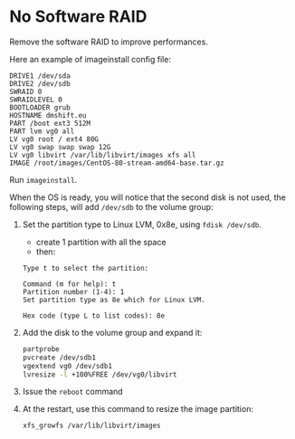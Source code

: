 # No Software RAID

Remove the software RAID to improve performances.

Here an example of imageinstall config file:

```
DRIVE1 /dev/sda
DRIVE2 /dev/sdb
SWRAID 0
SWRAIDLEVEL 0
BOOTLOADER grub
HOSTNAME dmshift.eu
PART /boot ext3 512M
PART lvm vg0 all
LV vg0 root / ext4 80G
LV vg0 swap swap swap 12G
LV vg0 libvirt /var/lib/libvirt/images xfs all
IMAGE /root/images/CentOS-80-stream-amd64-base.tar.gz
```

Run `imageinstall`.

When the OS is ready, you will notice that the second disk is not used, the following steps, will add `/dev/sdb` to the volume group:

1. Set the partition type to Linux LVM, 0x8e, using `fdisk /dev/sdb`.
   - create 1 partition with all the space
   - then:

   ```
   Type t to select the partition:

   Command (m for help): t
   Partition number (1-4): 1
   Set partition type as 8e which for Linux LVM.

   Hex code (type L to list codes): 8e
   ```
2. Add the disk to the volume group and expand it:

   ```sh
   partprobe
   pvcreate /dev/sdb1
   vgextend vg0 /dev/sdb1
   lvresize -l +100%FREE /dev/vg0/libvirt
   ```
3. Issue the `reboot` command

4. At the restart, use this command to resize the image partition:

   ```sh
   xfs_growfs /var/lib/libvirt/images
   ```
      
